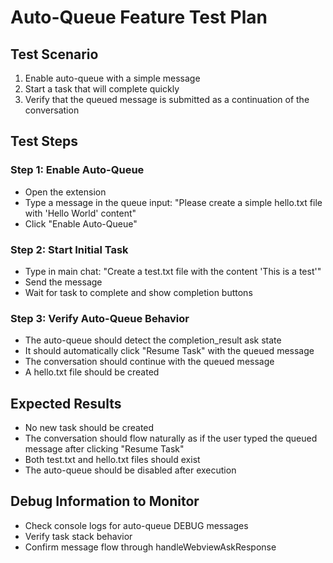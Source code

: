# Auto-Queue Feature Test Plan

## Test Scenario

1. Enable auto-queue with a simple message
2. Start a task that will complete quickly
3. Verify that the queued message is submitted as a continuation of the conversation

## Test Steps

### Step 1: Enable Auto-Queue

- Open the extension
- Type a message in the queue input: "Please create a simple hello.txt file with 'Hello World' content"
- Click "Enable Auto-Queue"

### Step 2: Start Initial Task

- Type in main chat: "Create a test.txt file with the content 'This is a test'"
- Send the message
- Wait for task to complete and show completion buttons

### Step 3: Verify Auto-Queue Behavior

- The auto-queue should detect the completion_result ask state
- It should automatically click "Resume Task" with the queued message
- The conversation should continue with the queued message
- A hello.txt file should be created

## Expected Results

- No new task should be created
- The conversation should flow naturally as if the user typed the queued message after clicking "Resume Task"
- Both test.txt and hello.txt files should exist
- The auto-queue should be disabled after execution

## Debug Information to Monitor

- Check console logs for auto-queue DEBUG messages
- Verify task stack behavior
- Confirm message flow through handleWebviewAskResponse
